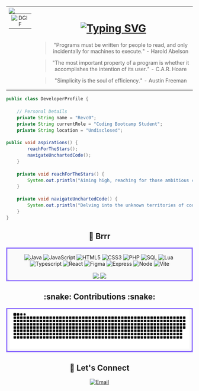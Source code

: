 <table>
  <tr>
    <td style="vertical-align: top;">
      <!-- Counter -->
      <img align="left" src="https://visitor-badge.laobi.icu/badge?page_id=Revc0.Revc0&left_color=red&right_color=grey" />
      <!-- Centered Image in a Table (GIF) -->
      <table align="center">
        <tr>
          <td align="center">
            <img src="https://user-images.githubusercontent.com/74038190/240885348-491e3e44-11a0-487a-b07b-717f677bbe4a.gif" alt="DGIF"/>
          </td>
        </tr>
      </table>
    </td>
    <td>
      <!-- Introduction with Right-aligned Text -->
      <h1 align="center">
        <a href="https://git.io/typing-svg"><img src="https://readme-typing-svg.demolab.com?font=Righteous&weight=1000&size=30&pause=1000&color=8C6CFF&background=26FF3800&center=true&vCenter=true&width=500&height=70&lines=Hi+I'm+Revc0;Welcome+to+my+Github+profile" alt="Typing SVG" /></a>
      </h1>
  <blockquote>
  <p align="center">"Programs must be written for people to read, and only incidentally for machines to execute." - Harold Abelson</p>
</blockquote>
        <!-- Quote Block for Alan Watts -->
<blockquote>
  <p align="center">"The most important property of a program is whether it accomplishes the intention of its user." - C.A.R. Hoare</p>
</blockquote>

<!-- Quote Block for Lao Tzu -->
<blockquote>
  <p align="center">"Simplicity is the soul of efficiency." - Austin Freeman</p>
</blockquote>
    </td>
  </tr>
</table>


```Java
public class DeveloperProfile {

    // Personal Details
    private String name = "Revc0";
    private String currentRole = "Coding Bootcamp Student";
    private String location = "Undisclosed";

public void aspirations() {
        reachForTheStars();
        navigateUnchartedCode();
    }

    private void reachForTheStars() {
        System.out.println("Aiming high, reaching for those ambitious coding milestones.");
    }

    private void navigateUnchartedCode() {
        System.out.println("Delving into the unknown territories of code, seeking innovations and new solutions.");
    }
} 
```

<!-- Skills -->
<h2 align="center">🚀 Brrr</h2>

<table align="center">
<tr>
<td align="center" style="border: 3px solid #8C6CFF; border-radius: 10px; background-color: #fafafa; box-shadow: 2px 2px 5px #888888;">
    <p align="center">
<p align="center">
  <img src="https://img.shields.io/badge/Java-F89820?style=for-the-badge&logo=java&logoColor=white" alt="Java">
  <img src="https://img.shields.io/badge/JavaScript-F7DF1E?style=for-the-badge&logo=javascript&logoColor=black" alt="JavaScript">
  <img src="https://img.shields.io/badge/HTML5-E34F26?style=for-the-badge&logo=html5&logoColor=white" alt="HTML5">
  <img src="https://img.shields.io/badge/CSS3-1572B6?style=for-the-badge&logo=css3&logoColor=white" alt="CSS3">
  <img src="https://img.shields.io/badge/PHP-777BB4?style=for-the-badge&logo=php&logoColor=white" alt="PHP">
  <img src="https://img.shields.io/badge/SQL-336791?style=for-the-badge&logo=mysql&logoColor=white" alt="SQL">
  <img src="https://img.shields.io/badge/Lua-2C2D72?style=for-the-badge&logo=lua&logoColor=white" alt="Lua">
  <img src="https://img.shields.io/badge/c-%2300599C.svg?style=for-the-badge&logo=c&logoColor=white" alt="">
  <img src="https://img.shields.io/badge/typescript-%23007ACC.svg?style=for-the-badge&logo=typescript&logoColor=white" alt="Typescript">
  <img src="https://img.shields.io/badge/react-%2320232a.svg?style=for-the-badge&logo=react&logoColor=%2361DAFB" alt="React">
  <img src="https://img.shields.io/badge/figma-%23F24E1E.svg?style=for-the-badge&logo=figma&logoColor=white" alt="Figma">
  <img src="https://img.shields.io/badge/express.js-%23404d59.svg?style=for-the-badge&logo=express&logoColor=%2361DAFB" alt="Express">
  <img src="https://img.shields.io/badge/node.js-6DA55F?style=for-the-badge&logo=node.js&logoColor=white" alt="Node">
  <img src="https://img.shields.io/badge/vite-%23646CFF.svg?style=for-the-badge&logo=vite&logoColor=white" alt="Vite">
</p>
<a href="https://github.com/Revc0">
  <img height=150 align="center" src="https://github-readme-stats.vercel.app/api?username=Revc0&layout=compact&langs_count=8&card_width=220&theme=dark" />
</a>
<a href="https://github.com/Revc0">
  <img height=150 align="center" src="https://github-readme-stats.vercel.app/api/top-langs?username=Revc0&layout=compact&langs_count=8&card_width=300&theme=dark" />
</a>
    <br>
</td>
</tr>
</table>

<h2 align="center">:snake: Contributions :snake:</h2>

<table align="center">
<tr>
<td align="center" style="border: 3px solid #8C6CFF; border-radius: 10px; background-color: #fafafa; box-shadow: 2px 2px 5px #888888;">
    <picture>
        <source media="(prefers-color-scheme: light)" srcset="https://github.com/Revc0/Revc0/blob/output/github-snake.svg" />
        <img alt="github-snake" src="https://github.com/Revc0/Revc0/blob/output/github-snake.svg" />
    </picture>
</td>
</tr>
</table>


<!-- Contact -->
<h2 align="center">💬 Let's Connect</h2>
<div align="center">
   <a href="mailto:Revc0@proton.me">
        <img src="https://img.shields.io/badge/Email-Revc0%40proton.me-blue?style=for-the-badge&logo=protonmail" alt="Email">
   </a>
</div>

